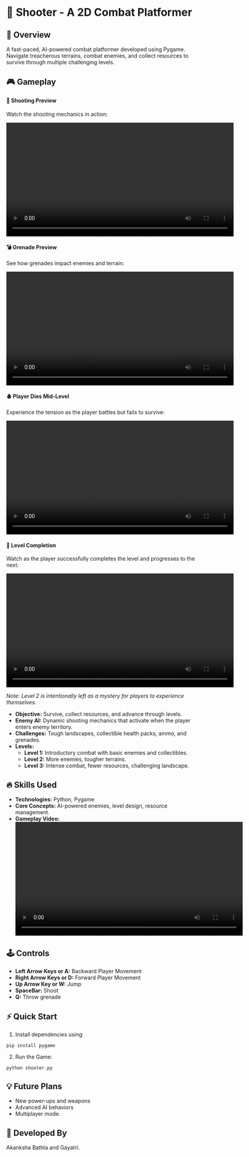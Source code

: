 # 🚀 Shooter - A 2D Combat Platformer

## 🌟 Overview

A fast-paced, AI-powered combat platformer developed using Pygame. Navigate treacherous terrains, combat enemies, and collect resources to survive through multiple challenging levels.

## 🎮 Gameplay
#### 🔫 Shooting Preview
Watch the shooting mechanics in action: 

<video width="600" controls>
  <source src="./video_previews/shoot_preview.mp4" type="video/mp4">
  Your browser does not support the video tag.
</video>

#### 💣 Grenade Preview
See how grenades impact enemies and terrain: 

<video width="600" controls>
  <source src="./video_previews/grenade_preview.mp4" type="video/mp4">
  Your browser does not support the video tag.
</video>

#### 🩸 Player Dies Mid-Level
Experience the tension as the player battles but fails to survive: 

<video width="600" controls>
  <source src="./video_previews/player_dies.mp4" type="video/mp4">
  Your browser does not support the video tag.
</video>

#### 🏃 Level Completion
Watch as the player successfully completes the level and progresses to the next: 

<video width="600" controls>
  <source src="./video_previews/final_game_preview.mp4" type="video/mp4">
  Your browser does not support the video tag.
</video>


*Note: Level 2 is intentionally left as a mystery for players to experience themselves.*
- **Objective:** Survive, collect resources, and advance through levels.
- **Enemy AI:** Dynamic shooting mechanics that activate when the player enters enemy territory.
- **Challenges:** Tough landscapes, collectible health packs, ammo, and grenades.
- **Levels:**
  - **Level 1:** Introductory combat with basic enemies and collectibles.
  - **Level 2:** More enemies, tougher terrains.
  - **Level 3:** Intense combat, fewer resources, challenging landscape.

## 🔥 Skills Used
- **Technologies:** Python, Pygame
- **Core Concepts:** AI-powered enemies, level design, resource management.
- **Gameplay Video:**
  <video width="600" controls>
  <source src="./video_previews/final_game_preview.mp4" type="video/mp4">
  Your browser does not support the video tag.
  </video>

## 🕹️ Controls
- **Left Arrow Keys or A:** Backward Player Movement 
- **Right Arrow Keys or D:** Forward Player Movement
- **Up Arrow Key or W:** Jump
- **SpaceBar:** Shoot
- **Q:** Throw grenade

## ⚡ Quick Start

1. Install dependencies using:
```
pip install pygame
```
2. Run the Game:
```
python shooter.py
```

## 💡 Future Plans

- New power-ups and weapons
- Advanced AI behaviors
- Multiplayer mode.

## 👾 Developed By
Akanksha Bathla and Gayatri.
